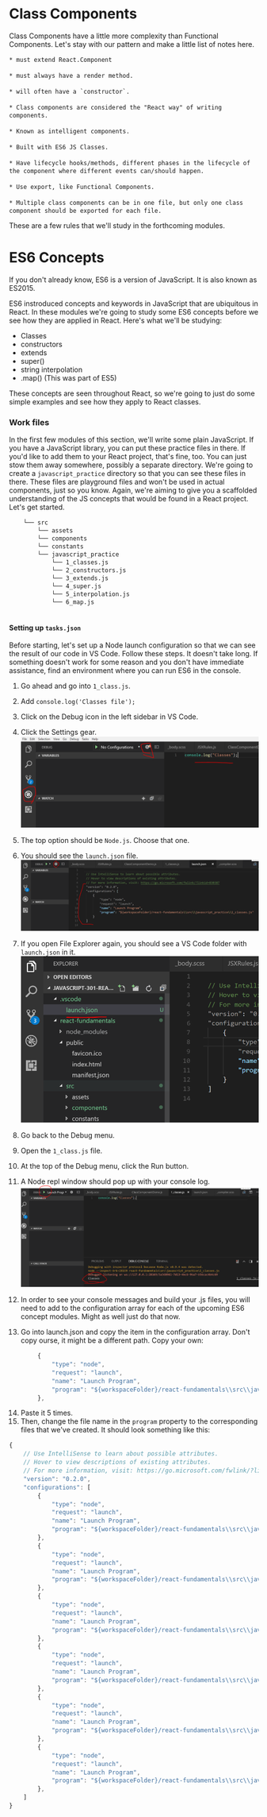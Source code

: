 # Class Components

Class Components have a little more complexity than Functional Components. Let's stay with our pattern and make a little list of notes here. 

    * must extend React.Component 

    * must always have a render method.

    * will often have a `constructor`.

    * Class components are considered the "React way" of writing components.
           
    * Known as intelligent components.

    * Built with ES6 JS Classes.
             
    * Have lifecycle hooks/methods, different phases in the lifecycle of the component where different events can/should happen. 
    
    * Use export, like Functional Components.
    
    * Multiple class components can be in one file, but only one class component should be exported for each file.

These are a few rules that we'll study in the forthcoming modules. 
      
# ES6 Concepts

If you don't already know, ES6 is a version of JavaScript. It is also known as ES2015. 

ES6 instroduced concepts and keywords in JavaScript that are ubiquitous in React. In these modules we're going to study some ES6 concepts before we see how they are applied in React. Here's what we'll be studying:

* Classes
* constructors
* extends
* super()
* string interpolation
* .map() (This was part of ES5)

These concepts are seen throughout React, so we're going to just do some simple examples and see how they apply to React classes. 

### Work files
In the first few modules of this section, we'll write some plain JavaScript. If you have a JavaScript library, you can put these practice files in there. If you'd like to add them to your React project, that's fine, too. You can just stow them away somewhere, possibly a separate directory. We're going to create a `javascript_practice` directory so that you can see these files in there. These files are playground files and won't be used in actual components, just so you know. Again, we're aiming to give you a scaffolded understanding of the JS concepts that would be found in a React project. Let's get started.

```
    └── src
        └── assets
        └── components
        └── constants
        └── javascript_practice
            └── 1_classes.js
            └── 2_constructors.js
            └── 3_extends.js
            └── 4_super.js
            └── 5_interpolation.js
            └── 6_map.js
            
```



#### Setting up `tasks.json`

Before starting, let's set up a Node launch configuration so that we can see the result of our code in VS Code. Follow these steps. It doesn't take long. If something doesn't work for some reason and you don't have immediate assistance, find an environment where you can run ES6 in the console.

1. Go ahead and go into `1_class.js`. 
2. Add `console.log('Classes file');`
3. Click on the Debug icon in the left sidebar in VS Code.
4. Click the Settings gear.
![Launch-Setup](../../assets/4.1.1_launch_setup.PNG)
5. The top option should be `Node.js`. Choose that one.
6. You should see the `launch.json` file.
![Launch-Setup](../../assets/4.1.1_configuration.PNG)
7. If you open File Explorer again, you should see a VS Code folder with `launch.json` in it.
![Launch](../../assets/4.1.1_launch.PNG)

8. Go back to the Debug menu.
9. Open the `1_class.js` file. 
10. At the top of the Debug menu, click the Run button.
11. A Node repl window should pop up with your console log.
![Run](../../assets/4.1.1_run.PNG)

12. In order to see your console messages and build your .js files, you will need to add to the configuration array for each of the upcoming ES6 concept modules. Might as well just do that now.
13. Go into launch.json and copy the item in the configuration array. Don't copy ourse, it might be a different path. Copy your own:
```js
        {
            "type": "node",
            "request": "launch",
            "name": "Launch Program",
            "program": "${workspaceFolder}/react-fundamentals\\src\\javascript_practice\\1_classes.js"
        },
```
14. Paste it 5 times.
15. Then, change the file name in the `program` property to the corresponding files that we've created. It should look something like this:

```js
{
    // Use IntelliSense to learn about possible attributes.
    // Hover to view descriptions of existing attributes.
    // For more information, visit: https://go.microsoft.com/fwlink/?linkid=830387
    "version": "0.2.0",
    "configurations": [
        {
            "type": "node",
            "request": "launch",
            "name": "Launch Program",
            "program": "${workspaceFolder}/react-fundamentals\\src\\javascript_practice\\6_map.js"
        },
        {
            "type": "node",
            "request": "launch",
            "name": "Launch Program",
            "program": "${workspaceFolder}/react-fundamentals\\src\\javascript_practice\\5_interpolation.js"
        },
        {
            "type": "node",
            "request": "launch",
            "name": "Launch Program",
            "program": "${workspaceFolder}/react-fundamentals\\src\\javascript_practice\\5_super.js"
        },
        {
            "type": "node",
            "request": "launch",
            "name": "Launch Program",
            "program": "${workspaceFolder}/react-fundamentals\\src\\javascript_practice\\3_extends.js"
        },
        {
            "type": "node",
            "request": "launch",
            "name": "Launch Program",
            "program": "${workspaceFolder}/react-fundamentals\\src\\javascript_practice\\2_constructors.js"
        },
        {
            "type": "node",
            "request": "launch",
            "name": "Launch Program",
            "program": "${workspaceFolder}/react-fundamentals\\src\\javascript_practice\\1_classes.js"
        },
    ]
}
```
